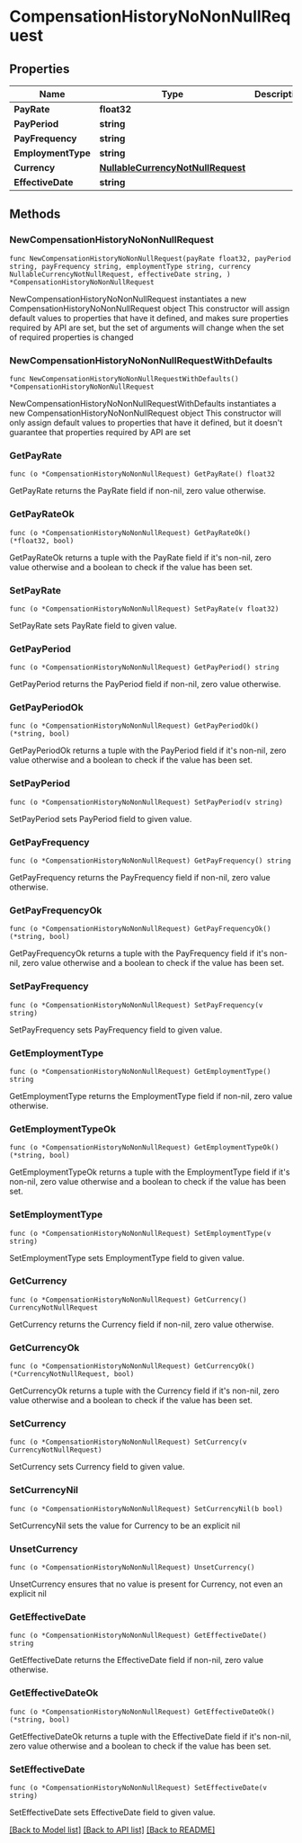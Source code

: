 # CompensationHistoryNoNonNullRequest

## Properties

Name | Type | Description | Notes
------------ | ------------- | ------------- | -------------
**PayRate** | **float32** |  | 
**PayPeriod** | **string** |  | 
**PayFrequency** | **string** |  | 
**EmploymentType** | **string** |  | 
**Currency** | [**NullableCurrencyNotNullRequest**](CurrencyNotNullRequest.md) |  | 
**EffectiveDate** | **string** |  | 

## Methods

### NewCompensationHistoryNoNonNullRequest

`func NewCompensationHistoryNoNonNullRequest(payRate float32, payPeriod string, payFrequency string, employmentType string, currency NullableCurrencyNotNullRequest, effectiveDate string, ) *CompensationHistoryNoNonNullRequest`

NewCompensationHistoryNoNonNullRequest instantiates a new CompensationHistoryNoNonNullRequest object
This constructor will assign default values to properties that have it defined,
and makes sure properties required by API are set, but the set of arguments
will change when the set of required properties is changed

### NewCompensationHistoryNoNonNullRequestWithDefaults

`func NewCompensationHistoryNoNonNullRequestWithDefaults() *CompensationHistoryNoNonNullRequest`

NewCompensationHistoryNoNonNullRequestWithDefaults instantiates a new CompensationHistoryNoNonNullRequest object
This constructor will only assign default values to properties that have it defined,
but it doesn't guarantee that properties required by API are set

### GetPayRate

`func (o *CompensationHistoryNoNonNullRequest) GetPayRate() float32`

GetPayRate returns the PayRate field if non-nil, zero value otherwise.

### GetPayRateOk

`func (o *CompensationHistoryNoNonNullRequest) GetPayRateOk() (*float32, bool)`

GetPayRateOk returns a tuple with the PayRate field if it's non-nil, zero value otherwise
and a boolean to check if the value has been set.

### SetPayRate

`func (o *CompensationHistoryNoNonNullRequest) SetPayRate(v float32)`

SetPayRate sets PayRate field to given value.


### GetPayPeriod

`func (o *CompensationHistoryNoNonNullRequest) GetPayPeriod() string`

GetPayPeriod returns the PayPeriod field if non-nil, zero value otherwise.

### GetPayPeriodOk

`func (o *CompensationHistoryNoNonNullRequest) GetPayPeriodOk() (*string, bool)`

GetPayPeriodOk returns a tuple with the PayPeriod field if it's non-nil, zero value otherwise
and a boolean to check if the value has been set.

### SetPayPeriod

`func (o *CompensationHistoryNoNonNullRequest) SetPayPeriod(v string)`

SetPayPeriod sets PayPeriod field to given value.


### GetPayFrequency

`func (o *CompensationHistoryNoNonNullRequest) GetPayFrequency() string`

GetPayFrequency returns the PayFrequency field if non-nil, zero value otherwise.

### GetPayFrequencyOk

`func (o *CompensationHistoryNoNonNullRequest) GetPayFrequencyOk() (*string, bool)`

GetPayFrequencyOk returns a tuple with the PayFrequency field if it's non-nil, zero value otherwise
and a boolean to check if the value has been set.

### SetPayFrequency

`func (o *CompensationHistoryNoNonNullRequest) SetPayFrequency(v string)`

SetPayFrequency sets PayFrequency field to given value.


### GetEmploymentType

`func (o *CompensationHistoryNoNonNullRequest) GetEmploymentType() string`

GetEmploymentType returns the EmploymentType field if non-nil, zero value otherwise.

### GetEmploymentTypeOk

`func (o *CompensationHistoryNoNonNullRequest) GetEmploymentTypeOk() (*string, bool)`

GetEmploymentTypeOk returns a tuple with the EmploymentType field if it's non-nil, zero value otherwise
and a boolean to check if the value has been set.

### SetEmploymentType

`func (o *CompensationHistoryNoNonNullRequest) SetEmploymentType(v string)`

SetEmploymentType sets EmploymentType field to given value.


### GetCurrency

`func (o *CompensationHistoryNoNonNullRequest) GetCurrency() CurrencyNotNullRequest`

GetCurrency returns the Currency field if non-nil, zero value otherwise.

### GetCurrencyOk

`func (o *CompensationHistoryNoNonNullRequest) GetCurrencyOk() (*CurrencyNotNullRequest, bool)`

GetCurrencyOk returns a tuple with the Currency field if it's non-nil, zero value otherwise
and a boolean to check if the value has been set.

### SetCurrency

`func (o *CompensationHistoryNoNonNullRequest) SetCurrency(v CurrencyNotNullRequest)`

SetCurrency sets Currency field to given value.


### SetCurrencyNil

`func (o *CompensationHistoryNoNonNullRequest) SetCurrencyNil(b bool)`

 SetCurrencyNil sets the value for Currency to be an explicit nil

### UnsetCurrency
`func (o *CompensationHistoryNoNonNullRequest) UnsetCurrency()`

UnsetCurrency ensures that no value is present for Currency, not even an explicit nil
### GetEffectiveDate

`func (o *CompensationHistoryNoNonNullRequest) GetEffectiveDate() string`

GetEffectiveDate returns the EffectiveDate field if non-nil, zero value otherwise.

### GetEffectiveDateOk

`func (o *CompensationHistoryNoNonNullRequest) GetEffectiveDateOk() (*string, bool)`

GetEffectiveDateOk returns a tuple with the EffectiveDate field if it's non-nil, zero value otherwise
and a boolean to check if the value has been set.

### SetEffectiveDate

`func (o *CompensationHistoryNoNonNullRequest) SetEffectiveDate(v string)`

SetEffectiveDate sets EffectiveDate field to given value.



[[Back to Model list]](../README.md#documentation-for-models) [[Back to API list]](../README.md#documentation-for-api-endpoints) [[Back to README]](../README.md)


